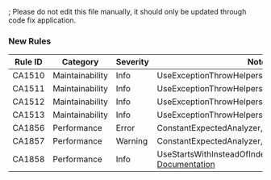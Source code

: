 ; Please do not edit this file manually, it should only be updated through code fix application.

### New Rules

Rule ID | Category | Severity | Notes
--------|----------|----------|-------
CA1510 | Maintainability | Info | UseExceptionThrowHelpers, [Documentation](https://docs.microsoft.com/dotnet/fundamentals/code-analysis/quality-rules/ca1510)
CA1511 | Maintainability | Info | UseExceptionThrowHelpers, [Documentation](https://docs.microsoft.com/dotnet/fundamentals/code-analysis/quality-rules/ca1511)
CA1512 | Maintainability | Info | UseExceptionThrowHelpers, [Documentation](https://docs.microsoft.com/dotnet/fundamentals/code-analysis/quality-rules/ca1512)
CA1513 | Maintainability | Info | UseExceptionThrowHelpers, [Documentation](https://docs.microsoft.com/dotnet/fundamentals/code-analysis/quality-rules/ca1513)
CA1856 | Performance | Error | ConstantExpectedAnalyzer, [Documentation](https://docs.microsoft.com/dotnet/fundamentals/code-analysis/quality-rules/ca1856)
CA1857 | Performance | Warning | ConstantExpectedAnalyzer, [Documentation](https://docs.microsoft.com/dotnet/fundamentals/code-analysis/quality-rules/ca1857)
CA1858 | Performance | Info | UseStartsWithInsteadOfIndexOfComparisonWithZero, [Documentation](https://docs.microsoft.com/dotnet/fundamentals/code-analysis/quality-rules/ca1858)
